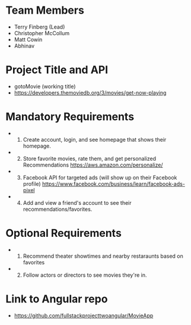 # Team Members
* Terry Finberg (Lead)
* Christopher McCollum
* Matt Cowin
* Abhinav

# Project Title and API
* gotoMovie (working title)
* https://developers.themoviedb.org/3/movies/get-now-playing

# Mandatory Requirements
* 1. Create account, login, and see homepage that shows their homepage.
* 2. Store favorite movies, rate them, and get personalized Recommendations https://aws.amazon.com/personalize/
* 3. Facebook API for targeted ads (will show up on their Facebook profile) https://www.facebook.com/business/learn/facebook-ads-pixel
* 4. Add and view a friend's account to see their recommendations/favorites.

# Optional Requirements
* 1. Recommend theater showtimes and nearby restaraunts based on favorites
* 2. Follow actors or directors to see movies they're in.

# Link to Angular repo
* https://github.com/fullstackprojecttwoangular/MovieApp
